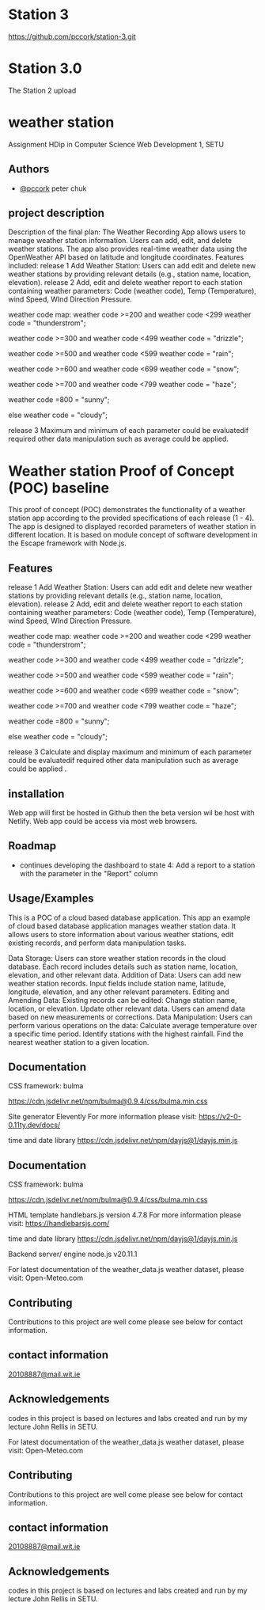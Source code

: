 # Station 3
https://github.com/pccork/station-3.git
# Station 3.0
The Station 2 upload

# weather station


Assignment HDip in Computer Science Web Development 1, SETU



## Authors

- [@pccork](https://www.github.com/pccork) peter chuk


## project description
Description of the final plan: The Weather Recording App allows users to manage weather station information. Users can add, edit, and delete weather stations. The app also provides real-time weather data using the OpenWeather API based on latitude and longitude coordinates.
Features included:
release 1
Add Weather Station:
Users can add edit and delete new weather stations by providing relevant details (e.g., station name, location, elevation).
release 2
Add, edit and delete weather report to each station containing weather parameters: Code (weather code), Temp (Temperature), wind Speed, WInd Direction Pressure.

weather code map:
weather code >=200 and weather code <299 weather code = "thunderstrom"; 

weather code >=300 and weather code <499 
weather code = "drizzle"; 

weather code >=500 and weather code <599 
weather code = "rain";

weather code >=600 and weather code <699 weather code = "snow";

weather code >=700 and weather code <799 weather code = "haze";

weather code =800 = "sunny";   

else weather code = "cloudy";

release 3
Maximum and minimum of each parameter could be evaluatedif required other data manipulation such as average could be applied.

# Weather station Proof of Concept (POC) baseline

This proof of concept (POC) demonstrates the functionality of a weather station app according to the provided specifications of each release (1 - 4). The app is designed to displayed recorded parameters of weather station in different location. It is based on module concept of software development in the Escape framework with Node.js.


## Features
release 1
Add Weather Station:
Users can add edit and delete new weather stations by providing relevant details (e.g., station name, location, elevation).
release 2
Add, edit and delete weather report to each station containing weather parameters: Code (weather code), Temp (Temperature), wind Speed, WInd Direction Pressure.

weather code map:
weather code >=200 and weather code <299 weather code = "thunderstrom"; 

weather code >=300 and weather code <499 
weather code = "drizzle"; 

weather code >=500 and weather code <599 
weather code = "rain";

weather code >=600 and weather code <699 weather code = "snow";

weather code >=700 and weather code <799 weather code = "haze";

weather code =800 = "sunny";   

else weather code = "cloudy";

release 3
Calculate and display maximum and minimum of each parameter could be evaluatedif required other data manipulation such as average could be applied .         



## installation

Web app will first be hosted in Github then the beta version wil be host with Netlify.  Web app could be access via most web browsers.

## Roadmap

- continues developing the dashboard to state 4: Add a report to a station with the parameter in the "Report" column



## Usage/Examples
This is a POC of a cloud based database application.
This app an example of cloud based database application manages weather station data. It allows users to store information about various weather stations, edit existing records, and perform data manipulation tasks.

Data Storage:
Users can store weather station records in the cloud database.
Each record includes details such as station name, location, elevation, and other relevant data.
Addition of Data:
Users can add new weather station records.
Input fields include station name, latitude, longitude, elevation, and any other relevant parameters.
Editing and Amending Data:
Existing records can be edited:
Change station name, location, or elevation.
Update other relevant data.
Users can amend data based on new measurements or corrections.
Data Manipulation:
Users can perform various operations on the data:
Calculate average temperature over a specific time period.
Identify stations with the highest rainfall.
Find the nearest weather station to a given location.




## Documentation

CSS framework: bulma

https://cdn.jsdelivr.net/npm/bulma@0.9.4/css/bulma.min.css

Site generator
Elevently 
For more information please visit:
https://v2-0-0.11ty.dev/docs/


time and date library
https://cdn.jsdelivr.net/npm/dayjs@1/dayjs.min.js

## Documentation

CSS framework: bulma

https://cdn.jsdelivr.net/npm/bulma@0.9.4/css/bulma.min.css

HTML template 
handlebars.js version 4.7.8
For more information please visit:
https://handlebarsjs.com/



time and date library
https://cdn.jsdelivr.net/npm/dayjs@1/dayjs.min.js

Backend server/ engine
node.js v20.11.1



For latest documentation of the weather_data.js weather dataset, please visit:
Open-Meteo.com


## Contributing

Contributions to this project are well come please see below for contact information.



## contact information
20108887@mail.wit.ie

## Acknowledgements

codes in this project is based on lectures and labs created and run by my lecture John Rellis in SETU.




For latest documentation of the weather_data.js weather dataset, please visit:
Open-Meteo.com


## Contributing

Contributions to this project are well come please see below for contact information.



## contact information
20108887@mail.wit.ie

## Acknowledgements

codes in this project is based on lectures and labs created and run by my lecture John Rellis in SETU.

